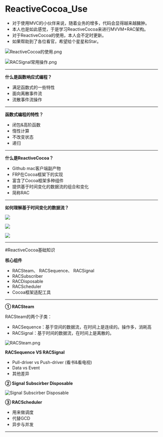 # ReactiveCocoa_Use
* 对于使用MVC的小伙伴来说，随着业务的增多，代码会显得越来越臃肿。
* 本人也是如此感觉，于是学习ReactiveCocoa来进行MVVM+RAC架构。
* 对于ReactiveCocoa的使用，本人会不定时更新。
* 如果帮助到了各位看官，希望给个星星和Star。

![ReactiveCocoa的使用.png](https://upload-images.jianshu.io/upload_images/2779714-cf2b11aa654a4eeb.png?imageMogr2/auto-orient/strip%7CimageView2/2/w/1240)



![RACSignal常用操作.png](https://upload-images.jianshu.io/upload_images/2779714-7cd84f72e4898f0e.png?imageMogr2/auto-orient/strip%7CimageView2/2/w/1240)

***

**什么是函数响应式编程？**

* 满足函数式的一些特性
* 面向离散事件流
* 流散事件流操作
***
**函数式编程的特性？**

* 闭包&高阶函数
* 惰性计算
* 不改变状态
* 递归
***
**什么是ReactiveCocoa？**

* Github mac客户端副产物
* FRP在Cocoa框架下的实现
* 富含了Cocoa框架多种组件
* 提供基于时间变化的数据流的组合和变化
* 简称RAC

***

**如何理解基于时间变化的数据流？**

![](https://upload-images.jianshu.io/upload_images/2779714-ba9ea0e656c6ed1d.png?imageMogr2/auto-orient/strip%7CimageView2/2/w/400)

![](https://upload-images.jianshu.io/upload_images/2779714-ee80c10eb5bed22b.png?imageMogr2/auto-orient/strip%7CimageView2/2/w/400)

![](https://upload-images.jianshu.io/upload_images/2779714-c1b34498b9714adf.png?imageMogr2/auto-orient/strip%7CimageView2/2/w/400)
***


#ReactiveCocoa基础知识

**核心组件**

* RACSteam、 RACSequence、 RACSignal
* RACSubscriber
* RACDisposable
* RACScheduler
* Cocoa框架适配工具

***

**① RACSteam**

RACSteam的两个子类：
* RACSequence：基于空间的数据流，在时间上是连续的。操作多，消耗高
* RACSignal：基于时间的数据流，在时间上是离散的。

![RACSteam.png](https://upload-images.jianshu.io/upload_images/2779714-ed5727e933d6e6d7.png?imageMogr2/auto-orient/strip%7CimageView2/2/w/400)


**RACSequence VS RACSignal**
* Pull-driver vs Push-driver  (看书&看电视)
* Data vs Event
* 其他差异

**② Signal Subscirber Disposable**

![Signal Subscirber Disposable](https://upload-images.jianshu.io/upload_images/2779714-47e25f65594c92ae.png?imageMogr2/auto-orient/strip%7CimageView2/2/w/400)

**③ RACScheduler**

* 用来做调度
* 代替GCD
*  异步与并发

***




